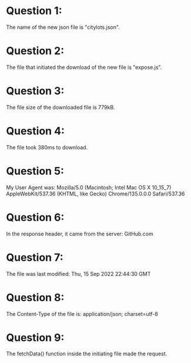# Question 1:
The name of the new json file is "citylots.json".

# Question 2:
The file that initiated the download of the new file is "expose.js".

# Question 3:
The file size of the downloaded file is 779kB.

# Question 4:
The file took 380ms to download.

# Question 5:
My User Agent was: Mozilla/5.0 (Macintosh; Intel Mac OS X 10_15_7) AppleWebKit/537.36 (KHTML, like Gecko) Chrome/135.0.0.0 Safari/537.36

# Question 6:
In the response header, it came from the server: GitHub.com

# Question 7:
The file was last modified: Thu, 15 Sep 2022 22:44:30 GMT

# Question 8:
The Content-Type of the file is: application/json; charset=utf-8

# Question 9:
The fetchData() function inside the initiating file made the request.
